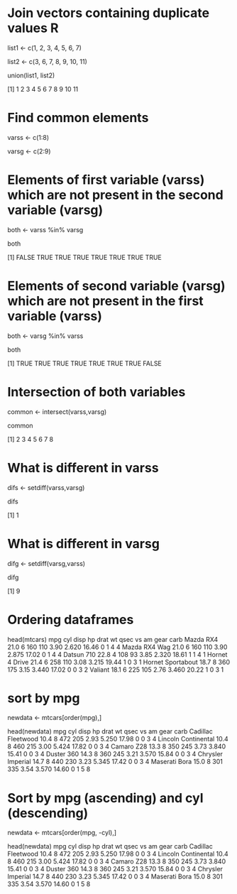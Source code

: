 # Join vectors containing duplicate values R


list1 <- c(1, 2, 3, 4, 5, 6, 7)


list2 <- c(3, 6, 7, 8, 9, 10, 11)


union(list1, list2)


[1]  1  2  3  4  5  6  7  8  9 10 11



# Find common elements
varss <- c(1:8)

varsg <- c(2:9)
 
# Elements of first variable (varss) which are not present in the second variable (varsg)
both <- varss %in% varsg

both

[1] FALSE  TRUE  TRUE  TRUE  TRUE  TRUE  TRUE  TRUE
 
 
# Elements of second variable (varsg) which are not present in the first variable (varss)
both <- varsg %in% varss

both

[1]  TRUE  TRUE  TRUE  TRUE  TRUE  TRUE  TRUE FALSE
 
# Intersection of both variables

common <- intersect(varss,varsg)

common

[1] 2 3 4 5 6 7 8
 
 
# What is different in varss
difs <- setdiff(varss,varsg)

difs

[1] 1
 
 
# What is different in varsg
difg <- setdiff(varsg,varss)

difg

[1] 9


# Ordering dataframes
head(mtcars)
                   mpg cyl disp  hp drat    wt  qsec vs am gear carb
Mazda RX4         21.0   6  160 110 3.90 2.620 16.46  0  1    4    4
Mazda RX4 Wag     21.0   6  160 110 3.90 2.875 17.02  0  1    4    4
Datsun 710        22.8   4  108  93 3.85 2.320 18.61  1  1    4    1
Hornet 4 Drive    21.4   6  258 110 3.08 3.215 19.44  1  0    3    1
Hornet Sportabout 18.7   8  360 175 3.15 3.440 17.02  0  0    3    2
Valiant           18.1   6  225 105 2.76 3.460 20.22  1  0    3    1

# sort by mpg
newdata <- mtcars[order(mpg),]
 
head(newdata)
                     mpg cyl disp  hp drat    wt  qsec vs am gear carb
Cadillac Fleetwood  10.4   8  472 205 2.93 5.250 17.98  0  0    3    4
Lincoln Continental 10.4   8  460 215 3.00 5.424 17.82  0  0    3    4
Camaro Z28          13.3   8  350 245 3.73 3.840 15.41  0  0    3    4
Duster 360          14.3   8  360 245 3.21 3.570 15.84  0  0    3    4
Chrysler Imperial   14.7   8  440 230 3.23 5.345 17.42  0  0    3    4
Maserati Bora       15.0   8  301 335 3.54 3.570 14.60  0  1    5    8

# Sort by mpg (ascending) and cyl (descending)
newdata <- mtcars[order(mpg, -cyl),]
 
head(newdata)
                     mpg cyl disp  hp drat    wt  qsec vs am gear carb
Cadillac Fleetwood  10.4   8  472 205 2.93 5.250 17.98  0  0    3    4
Lincoln Continental 10.4   8  460 215 3.00 5.424 17.82  0  0    3    4
Camaro Z28          13.3   8  350 245 3.73 3.840 15.41  0  0    3    4
Duster 360          14.3   8  360 245 3.21 3.570 15.84  0  0    3    4
Chrysler Imperial   14.7   8  440 230 3.23 5.345 17.42  0  0    3    4
Maserati Bora       15.0   8  301 335 3.54 3.570 14.60  0  1    5    8



